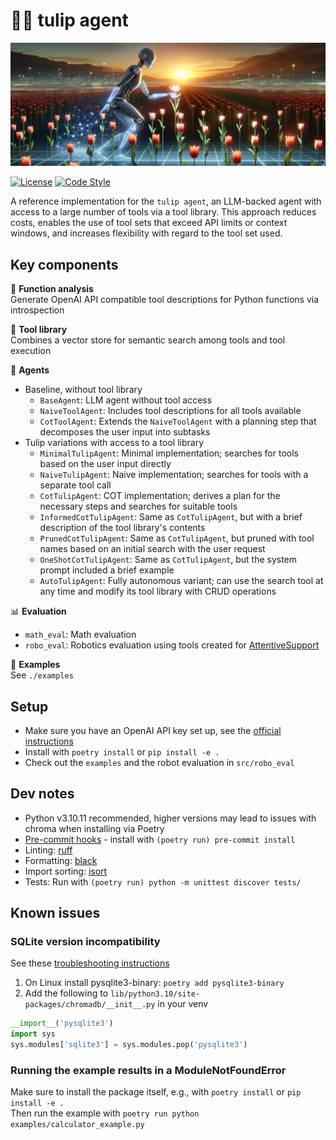 # 🌷🤖 tulip agent

![tulip banner](docs/tulip-banner.png)

[![License](https://img.shields.io/pypi/l/cobras?style=flat-square)](https://opensource.org/license/bsd-3-clause)
[![Code Style](https://img.shields.io/badge/code_style-black-black?style=flat-square)](https://github.com/psf/black)

A reference implementation for the `tulip agent`, an LLM-backed agent with access to a large number of tools via a tool library.
This approach reduces costs, enables the use of tool sets that exceed API limits or context windows, and increases flexibility with regard to the tool set used.

## Key components
🔬 **Function analysis** \
Generate OpenAI API compatible tool descriptions for Python functions via introspection

🌷 **Tool library** \
Combines a vector store for semantic search among tools and tool execution

🤖 **Agents**
* Baseline, without tool library
  * `BaseAgent`: LLM agent without tool access
  * `NaiveToolAgent`: Includes tool descriptions for all tools available
  * `CotToolAgent`: Extends the `NaiveToolAgent` with a planning step that decomposes the user input into subtasks
* Tulip variations with access to a tool library
  * `MinimalTulipAgent`: Minimal implementation; searches for tools based on the user input directly
  * `NaiveTulipAgent`: Naive implementation; searches for tools with a separate tool call
  * `CotTulipAgent`: COT implementation; derives a plan for the necessary steps and searches for suitable tools
  * `InformedCotTulipAgent`: Same as `CotTulipAgent`, but with a brief description of the tool library's contents
  * `PrunedCotTulipAgent`: Same as `CotTulipAgent`, but pruned with tool names based on an initial search with the user request
  * `OneShotCotTulipAgent`: Same as `CotTulipAgent`, but the system prompt included a brief example
  * `AutoTulipAgent`: Fully autonomous variant; can use the search tool at any time and modify its tool library with CRUD operations

📊 **Evaluation**
* `math_eval`: Math evaluation
* `robo_eval`: Robotics evaluation using tools created for [AttentiveSupport](https://github.com/HRI-EU/AttentiveSupport)

📝 **Examples** \
See `./examples`


## Setup
* Make sure you have an OpenAI API key set up, see the [official instructions](https://help.openai.com/en/articles/5112595-best-practices-for-api-key-safety)
* Install with `poetry install` or `pip install -e .`
* Check out the `examples` and the robot evaluation in `src/robo_eval`


## Dev notes
* Python v3.10.11 recommended, higher versions may lead to issues with chroma when installing via Poetry
* [Pre-commit hooks](https://pre-commit.com/) - install with `(poetry run) pre-commit install`
* Linting: [ruff](https://github.com/astral-sh/ruff)
* Formatting: [black](https://github.com/psf/black)
* Import sorting: [isort](https://github.com/PyCQA/isort)
* Tests: Run with `(poetry run) python -m unittest discover tests/`


## Known issues

### SQLite version incompatibility
See these [troubleshooting instructions](https://docs.trychroma.com/troubleshooting#sqlite)
1. On Linux install pysqlite3-binary: `poetry add pysqlite3-binary`
2. Add the following to `lib/python3.10/site-packages/chromadb/__init__.py` in your venv
```python
__import__('pysqlite3')
import sys
sys.modules['sqlite3'] = sys.modules.pop('pysqlite3')
```

### Running the example results in a ModuleNotFoundError
Make sure to install the package itself, e.g., with `poetry install` or `pip install -e .` \
Then run the example with `poetry run python examples/calculator_example.py`
